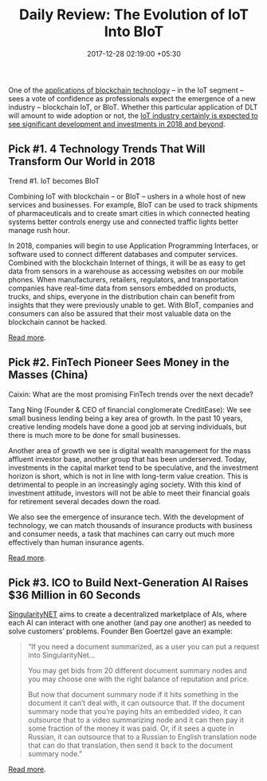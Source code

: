 ﻿---
title: 'Daily Review: The Evolution of IoT Into BIoT'
date: 2017-12-28 02:19:00 +05:30
tags:
- blockchain
- IoT
- internet of things
- distributed ledger technology
- DLT
- fintech
- insurtech
- insurance
- artificial intelligence
- AI
Image: "/uploads/iStock-875477934.jpg"
Person: Elena Mesropyan
category:
- Enabling Technologies
- IoT
- Blockchain
Companies:
- SingularityNET
- CreditEase
Markets:
- China
- Europe
- Russia
- US
- North America
---

One of the [applications of blockchain technology](https://letstalkpayments.com/30-non-financial-use-cases-of-blockchain-technology-infographic/) – in the IoT segment – sees a vote of confidence as professionals expect the emergence of a new industry – blockchain IoT, or BIoT. Whether this particular application of DLT will amount to wide adoption or not, the [IoT industry certainly is expected to see significant development and investments in 2018 and beyond](https://letstalkpayments.com/fintech-iot-25-billion-growth-by-2020-infographic/).

## Pick #1. 4 Technology Trends That Will Transform Our World in 2018

Trend #1. IoT becomes BIoT

Combining IoT with blockchain – or BIoT – ushers in a whole host of new services and businesses. For example, BIoT can be used to track shipments of pharmaceuticals and to create smart cities in which connected heating systems better controls energy use and connected traffic lights better manage rush hour.

In 2018, companies will begin to use Application Programming Interfaces, or software used to connect different databases and computer services. Combined with the blockchain Internet of things, it will be as easy to get data from sensors in a warehouse as accessing websites on our mobile phones. When manufacturers, retailers, regulators, and transportation companies have real-time data from sensors embedded on products, trucks, and ships, everyone in the distribution chain can benefit from insights that they were previously unable to get. With BIoT, companies and consumers can also be assured that their most valuable data on the blockchain cannot be hacked.

[Read more](http://fortune.com/2017/12/26/4-technology-trends-2018/).

## Pick #2. FinTech Pioneer Sees Money in the Masses (China)

Caixin: What are the most promising FinTech trends over the next decade?

Tang Ning (Founder & CEO of financial conglomerate CreditEase): We see small business lending being a key area of growth. In the past 10 years, creative lending models have done a good job at serving individuals, but there is much more to be done for small businesses.

Another area of growth we see is digital wealth management for the mass affluent investor base, another group that has been underserved. Today, investments in the capital market tend to be speculative, and the investment horizon is short, which is not in line with long-term value creation. This is detrimental to people in an increasingly aging society. With this kind of investment attitude, investors will not be able to meet their financial goals for retirement several decades down the road.

We also see the emergence of insurance tech. With the development of technology, we can match thousands of insurance products with business and consumer needs, a task that machines can carry out much more effectively than human insurance agents.

[Read more](https://www.caixinglobal.com/2017-12-22/fintech-pioneer-sees-money-in-the-masses-101188534.html).

## Pick #3. ICO to Build Next-Generation AI Raises $36 Million in 60 Seconds

[SingularityNET](https://singularitynet.io/) aims to create a decentralized marketplace of AIs, where each AI can interact with one another (and pay one another) as needed to solve customers’ problems. Founder Ben Goertzel gave an example:

> “If you need a document summarized, as a user you can put a request into SingularityNet…
>
> You may get bids from 20 different document summary nodes and you may choose one with the right balance of reputation and price.
>
> But now that document summary node if it hits something in the document it can’t deal with, it can outsource that. If the document summary node that you’re paying hits an embedded video, it can outsource that to a video summarizing node and it can then pay it some fraction of the money it was paid. Or, if it sees a quote in Russian, it can outsource that to a Russian to English translation node that can do that translation, then send it back to the document summary node.”

[Read more](https://cointelegraph.com/news/ico-to-build-next-generation-ai-raises-36-million-in-60-seconds).